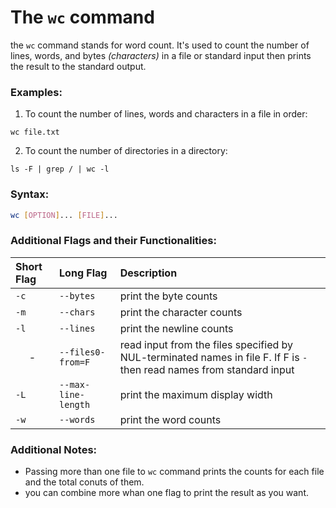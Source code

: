# The `wc` command

the `wc` command stands for word count. It's used to count the number of lines, words, and bytes *(characters)* in a file or standard input then prints the result to the standard output.


### Examples:

1. To count the number of lines, words and characters in a file in order:

```
wc file.txt
```

2. To count the number of directories in a directory:

```
ls -F | grep / | wc -l
```

### Syntax:

```bash
wc [OPTION]... [FILE]...
```

### Additional Flags and their Functionalities:

|**Short Flag**   |**Long Flag**   |**Description**   |
|:---|:---|:---|
|`-c` | `--bytes` | print the byte counts|
|`-m` | `--chars` | print the character counts|
|`-l` | `--lines` | print the newline counts|
|<center>-</center> | `--files0-from=F` | read  input  from the files specified by NUL-terminated names in file F. If F is `-` then read names from standard input|
|`-L` | `--max-line-length` | print the maximum display width|
|`-w` | `--words` | print the word counts|



### Additional Notes:

* Passing more than one file to `wc` command prints the counts for each file and the total conuts of them.
* you can combine more whan one flag to print the result as you want. 
